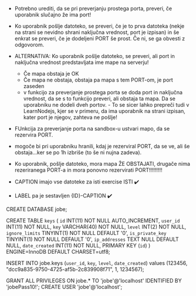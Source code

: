 - Potrebno urediti, da se pri preverjanju prostega porta, preveri, če uporabnik slučajno že ima port!
- Ko uporabnik pošlje datoteko, se preveri, če je to prva datoteka (nekje na strani se nevidno shrani naključna vrednost, port je izpisan) in še enkrat se preveri, če je dodeljeni PORT še prost. Če ni, se ga obvesti z odgovorom.
- ALTERNATIVA: Ko uporabnik pošlje datoteko, se preveri, ali port in naključna vrednost predstavljata ime mape na serverju! 
    - Če mapa obstaja je OK
    - Če mapa ne obstaja, obstaja pa mapa s tem PORT-om, je port zaseden
    - v funkcijo za preverjanje prostega porta se doda port in naključna vrednost, da se s to funkcijo preveri, ali obstaja ta mapa. Da se uporabniku ne dodeli dveh portov. - To se sicer lahko prepreči tudi v LearnNodejs, kjer se v primeru, da ima uporabnik na strani izpisan, kater port je njegov, zahteva ne pošlje!

- FUnkcija za preverjanje porta na sandbox-u ustvari mapo, da se rezervira PORT.




- mogoče bi pri uporabniku hranili, kdaj je rezerviral PORT, da se ve, ali še obstaja...ker se po 1h izbriše (to še ni nujna zadeva).
- Ko uporabnik, pošlje datoteko, mora mapa ŽE OBSTAJATI, drugače nima rezeriranega PORT-a in mora ponovno rezervirati PORT!!!!!!!!! 

- CAPTION imajo vse datoteke za isti exercise ISTI :heavy_check_mark:
- LABEL pa je sestavljen {ID}-CAPTION :heavy_check_mark:


CREATE DATABASE jobe;

 CREATE TABLE `keys` (
       `id` INT(11) NOT NULL AUTO_INCREMENT,
       `user_id` INT(11) NOT NULL,
       `key` VARCHAR(40) NOT NULL,
       `level` INT(2) NOT NULL,
       `ignore_limits` TINYINT(1) NOT NULL DEFAULT '0',
       `is_private_key` TINYINT(1)  NOT NULL DEFAULT '0',
       `ip_addresses` TEXT NULL DEFAULT NULL,
       `date_created` INT(11) NOT NULL,
       PRIMARY KEY (`id`)
   ) ENGINE=InnoDB DEFAULT CHARSET=utf8;

INSERT INTO jobe.keys (`user_id`, `key`, `level`, `date_created`) values (123456, "dcc9a835-9750-4725-af5b-2c839908f71", 1, 1234567);

GRANT ALL PRIVILEGES ON jobe.* TO 'jobe'@'localhost' IDENTIFIED BY 'jobePass10!';
CREATE USER 'jobe'@'localhost';
